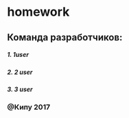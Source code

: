 # homework
## Команда разработчиков:
##### 1. 1user
##### 2. 2 user
##### 3. 3 user

### @Кипу 2017
